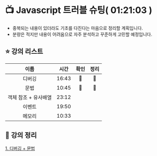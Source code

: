 # :tv:  Javascript 트러블 슈팅( 01:21:03 )

- 중복되는 내용이 있더라도 기초를 다진다는 마음으로 정리할 계획입니다.
- 분량은 적지만 내용이 어려움으로 자주 분석하고 꾸준하게 고민할 예정입니다.



## ⭐ 강의 리스트

|         이름         | 시간  |     확인      |     정리      |
| :------------------: | :---: | :-----------: | :-----------: |
|        디버깅        | 16:43 | :green_heart: | :green_heart: |
|         문법         | 10:45 | :green_heart: | :green_heart: |
| 객체 참조 + 유사배열 | 23:12 |               |               |
|        이벤트        | 19:50 |               |               |
|        메모리        | 10:33 |               |               |



## :memo: 강의 정리

[1.  디버깅 + 문법](./list/1~2강_학습정리.md)

